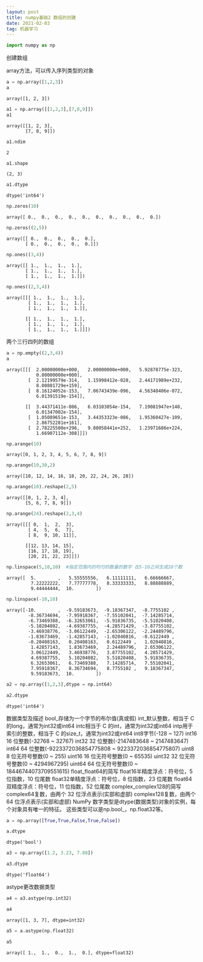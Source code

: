 ```yaml
---
layout: post
title: numpy基础2 数组的创建
date: 2021-02-03
tag: 机器学习
---
```




```python
import numpy as np
```

创建数组

array方法，可以传入序列类型的对象


```python
a = np.array([1,2,3])  
a
```




    array([1, 2, 3])




```python
a1 = np.array([[1,2,3],[7,8,9]])   
a1
```




    array([[1, 2, 3],
           [7, 8, 9]])




```python
a1.ndim
```




    2




```python
a1.shape
```




    (2, 3)




```python
a1.dtype
```




    dtype('int64')




```python
np.zeros(10)
```




    array([ 0.,  0.,  0.,  0.,  0.,  0.,  0.,  0.,  0.,  0.])




```python
np.zeros((2,5))
```




    array([[ 0.,  0.,  0.,  0.,  0.],
           [ 0.,  0.,  0.,  0.,  0.]])




```python
np.ones((3,4))
```




    array([[ 1.,  1.,  1.,  1.],
           [ 1.,  1.,  1.,  1.],
           [ 1.,  1.,  1.,  1.]])




```python
np.ones((2,3,4))
```




    array([[[ 1.,  1.,  1.,  1.],
            [ 1.,  1.,  1.,  1.],
            [ 1.,  1.,  1.,  1.]],
    
           [[ 1.,  1.,  1.,  1.],
            [ 1.,  1.,  1.,  1.],
            [ 1.,  1.,  1.,  1.]]])



两个三行四列的数组


```python
a = np.empty((2,3,4))
a
```




    array([[[  2.00000000e+000,   2.00000000e+000,   5.92878775e-323,
               0.00000000e+000],
            [  2.12199579e-314,   1.15998412e-028,   2.44171989e+232,
               8.00801729e+159],
            [  8.16124052e-153,   7.06743439e-096,   4.56340406e-072,
               6.01391519e-154]],
    
           [[  3.44371411e-086,   6.03103054e-154,   7.19081947e+140,
               6.01347002e-154],
            [  1.05089651e-153,   3.44353323e-086,   1.95360427e-109,
               2.86752281e+161],
            [  2.78225500e+296,   9.80058441e+252,   1.23971686e+224,
               1.66907112e-308]]])




```python
np.arange(10)
```




    array([0, 1, 2, 3, 4, 5, 6, 7, 8, 9])




```python
np.arange(10,30,2)
```




    array([10, 12, 14, 16, 18, 20, 22, 24, 26, 28])




```python
np.arange(10).reshape(2,5)
```




    array([[0, 1, 2, 3, 4],
           [5, 6, 7, 8, 9]])




```python
np.arange(24).reshape(2,3,4)
```




    array([[[ 0,  1,  2,  3],
            [ 4,  5,  6,  7],
            [ 8,  9, 10, 11]],
    
           [[12, 13, 14, 15],
            [16, 17, 18, 19],
            [20, 21, 22, 23]]])




```python
np.linspace(5,10,10)  #指定范围内的均匀的数量的数字 在5-10之间生成10个数 
```




    array([  5.        ,   5.55555556,   6.11111111,   6.66666667,
             7.22222222,   7.77777778,   8.33333333,   8.88888889,
             9.44444444,  10.        ])




```python
np.linspace(-10,10)
```




    array([-10.        ,  -9.59183673,  -9.18367347,  -8.7755102 ,
            -8.36734694,  -7.95918367,  -7.55102041,  -7.14285714,
            -6.73469388,  -6.32653061,  -5.91836735,  -5.51020408,
            -5.10204082,  -4.69387755,  -4.28571429,  -3.87755102,
            -3.46938776,  -3.06122449,  -2.65306122,  -2.24489796,
            -1.83673469,  -1.42857143,  -1.02040816,  -0.6122449 ,
            -0.20408163,   0.20408163,   0.6122449 ,   1.02040816,
             1.42857143,   1.83673469,   2.24489796,   2.65306122,
             3.06122449,   3.46938776,   3.87755102,   4.28571429,
             4.69387755,   5.10204082,   5.51020408,   5.91836735,
             6.32653061,   6.73469388,   7.14285714,   7.55102041,
             7.95918367,   8.36734694,   8.7755102 ,   9.18367347,
             9.59183673,  10.        ])




```python
a2 = np.array([1,2,3],dtype = np.int64)
```


```python
a2.dtype
```




    dtype('int64')


数据类型及描述
bool_存储为一个字节的布尔值(真或假)
int_默认整数，相当于 C 的long，通常为int32或int64
intc相当于 C 的int，通常为int32或int64
intp用于索引的整数，相当于 C 的size_t，通常为int32或int64
int8字节(-128 ~ 127)
int16 16 位整数(-32768 ~ 32767)
int32 32 位整数(-2147483648 ~ 2147483647)
int64 64 位整数(-9223372036854775808 ~ 9223372036854775807)
uint8 8 位无符号整数(0 ~ 255)
uint16 16 位无符号整数(0 ~ 65535)
uint32 32 位无符号整数(0 ~ 4294967295)
uint64 64 位无符号整数(0 ~ 18446744073709551615)
float_float64的简写
float16半精度浮点：符号位，5 位指数，10 位尾数
float32单精度浮点：符号位，8 位指数，23 位尾数
float64双精度浮点：符号位，11 位指数，52 位尾数
complex_complex128的简写
complex64复数，由两个 32 位浮点表示(实部和虚部)
complex128复数，由两个 64 位浮点表示(实部和虚部)
NumPy 数字类型是dtype(数据类型)对象的实例，每个对象具有唯一的特征。 这些类型可以是np.bool_，np.float32等。

```python
a = np.array([True,True,False,True,False])
```


```python
a.dtype
```




    dtype('bool')




```python
a3 = np.array([1.2, 3.23, 7.88])
```


```python
a3.dtype
```




    dtype('float64')



astype更改数据类型


```python
a4 = a3.astype(np.int32)

```


```python
a4
```




    array([1, 3, 7], dtype=int32)




```python
a5 = a.astype(np.float32)
```


```python
a5
```




    array([ 1.,  1.,  0.,  1.,  0.], dtype=float32)




```python

```
